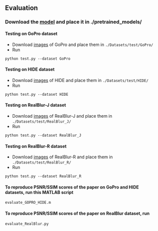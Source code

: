 ## Evaluation

### Download the [model](https://drive.google.com/drive/folders/1czMyfRTQDX3j3ErByYeZ1PM4GVLbJeGK?usp=sharing) and place it in ./pretrained_models/

#### Testing on GoPro dataset
- Download [images](https://drive.google.com/drive/folders/1a2qKfXWpNuTGOm2-Jex8kfNSzYJLbqkf?usp=sharing) of GoPro and place them in `./Datasets/test/GoPro/`
- Run
```
python test.py --dataset GoPro
```

#### Testing on HIDE dataset
- Download [images](https://drive.google.com/drive/folders/1nRsTXj4iTUkTvBhTcGg8cySK8nd3vlhK?usp=sharing) of HIDE and place them in `./Datasets/test/HIDE/`
- Run
```
python test.py --dataset HIDE
```


#### Testing on RealBlur-J dataset
- Download [images](https://drive.google.com/drive/folders/1KYtzeKCiDRX9DSvC-upHrCqvC4sPAiJ1?usp=sharing) of RealBlur-J and place them in `./Datasets/test/RealBlur_J/`
- Run
```
python test.py --dataset RealBlur_J
```



#### Testing on RealBlur-R dataset
- Download [images](https://drive.google.com/drive/folders/1EwDoajf5nStPIAcU4s9rdc8SPzfm3tW1?usp=sharing) of RealBlur-R and place them in `./Datasets/test/RealBlur_R/`
- Run
```
python test.py --dataset RealBlur_R
```

#### To reproduce PSNR/SSIM scores of the paper on GoPro and HIDE datasets, run this MATLAB script
```
evaluate_GOPRO_HIDE.m 
```

#### To reproduce PSNR/SSIM scores of the paper on RealBlur dataset, run
```
evaluate_RealBlur.py 
```
